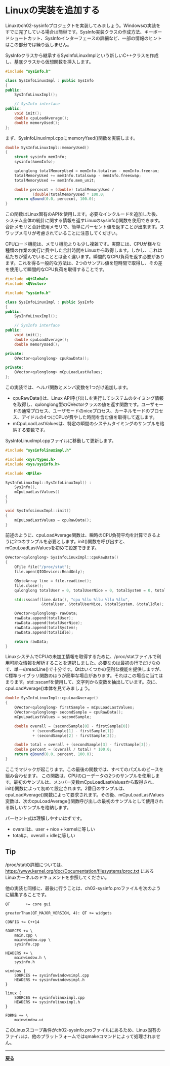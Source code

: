 # Linuxの実装を追加する

Linuxのch02-sysinfoプロジェクトを実装してみましょう。Windowsの実装をすでに完了している場合は簡単です。SysInfo実装クラスの作成方法、キーボードショートカット、SysInfoインターフェースの詳細など、一部の情報のヒントはこの部分では繰り返しません。

SysInfoクラスから継承するSysInfoLinuxImplという新しいC++クラスを作成し、基底クラスから仮想関数を挿入します。

```C++
#include "sysinfo.h"

class SysInfoLinuxImpl : public SysInfo
{
public:
    SysInfoLinuxImpl();

    // SysInfo interface
public:
    void init();
    double cpuLoadAverage();
    double memoryUsed();
};
```

まず、SysInfoLinuxImpl.cppにmemoryYsed()関数を実装します。

```C++
double SysInfoLinuxImpl::memoryUsed()
{
    struct sysinfo memInfo;
    sysinfo(&memInfo);

    qulonglong totalMemoryUsed = memInfo.totalram - memInfo.freeram;
    totalMemoryUsed += memInfo.totalswap - memInfo.freeswap;
    totalMemoryUsed += memInfo.mem_unit;

    double percecnt = (double) totalMemoryUsed /
            (double)totalMemoryUsed * 100.0;
    return qBound(0.0, percecnt, 100.0);
}
```

この関数はLinux固有のAPIを使用します。必要なインクルードを追加した後、システム全体の統計に関する情報を返すLinuxのsysinfo()関数を使用できます。合計メモリと合計使用メモリで、簡単にパーセント値を返すことが出来ます。スワップメモリが考慮されていることに注意してください。

CPUロード機能は、メモリ機能よりも少し複雑です。実際には、CPUが様々な種類の作業の実行に費やした合計時間をLinuxから取得します。しかし、これは私たちが望んでいることとは全く違います。瞬間的なCPU負荷を返す必要があります。これを得る一般的な方法は、2つのサンプル値を短時間で取得し、その差を使用して瞬間的なCPU負荷を取得することです。

```C++
#include <QtGlobal>
#include <QVector>

#include "sysinfo.h"

class SysInfoLinuxImpl : public SysInfo
{
public:
    SysInfoLinuxImpl();

    // SysInfo interface
public:
    void init();
    double cpuLoadAverage();
    double memoryUsed();

private:
    QVector<qulonglong> cpuRawData();

private:
    QVector<qulonglong> mCpuLoadLastValues;
};
```

この実装では、ヘルパ関数とメンバ変数を1つだけ追加します。

* cpuRawData()は、Linux API呼び出しを実行してシステムのタイミング情報を取得し、qulonglong型のQVectorクラスの値を返す関数です。ユーザモードの通常プロセス、ユーザモードのniceプロセス、カーネルモードのプロセス、アイドルの4つにCPUが費やした時間を含む値を取得して返します。
* mCpuLoadLastValuesは、特定の瞬間のシステムタイミングのサンプルを格納する変数です。

SysInfoLinuxImpl.cppファイルに移動して更新します。

```C++
#include "sysinfolinuximpl.h"

#include <sys/types.h>
#include <sys/sysinfo.h>

#include <QFile>

SysInfoLinuxImpl::SysInfoLinuxImpl() :
    SysInfo(),
    mCpuLoadLastValues()
{
}

void SysInfoLinuxImpl::init()
{
    mCpuLoadLastValues = cpuRawData();
}
```

前述のように、cpuLoadAverage関数は、瞬時のCPU負荷平均を計算できるように2つのサンプルを必要とします。init()関数を呼び出すと、mCpuLoadLastValuesを初めて設定できます。

```C++
QVector<qulonglong> SysInfoLinuxImpl::cpuRawData()
{
    QFile file("/proc/stat");
    file.open(QIODevice::ReadOnly);

    QByteArray line = file.readLine();
    file.close();
    qulonglong totalUser = 0, totalUserNice = 0, totalSystem = 0, totalIdle = 0;

    std::sscanf(line.data(), "cpu %llu %llu %llu %llu",
                &totalUser, &totalUserNice, &totalSystem, &totalIdle);

    QVector<qulonglong> rawData;
    rawData.append(totalUser);
    rawData.append(totalUserNice);
    rawData.append(totalSystem);
    rawData.append(totalIdle);

    return rawData;
}
```

LinuxシステムでCPUの未加工情報を取得するために、/proc/statファイルで利用可能な情報を解析することを選択しました。必要なのは最初の行でだけなので、単一のreadLine()で十分です。Qtはいくつかの便利な機能を提供しますが、C標準ライブラリ関数のほうが簡単な場合があります。それはこの場合に当てはまります。std::sscanfを使用して、文字列から変数を抽出しています。次に、cpuLoadAverage()本体を見てみましょう。

```C++
double SysInfoLinuxImpl::cpuLoadAverage()
{
    QVector<qulonglong> firstSample = mCpuLoadLastValues;
    QVector<qulonglong> secondSample = cpuRawData();
    mCpuLoadLastValues = secondSample;

    double overall = (secondSample[0] - firstSample[0])
            + (secondSample[1] - firstSample[1])
            + (secondSample[2] - firstSample[2]);

    double total = overall + (secondSample[3] - firstSample[3]);
    double percent = (overall / total) * 100.0;
    return qBound(0.0, percent, 100.0);
}
```

ここでマジックが起こります。この最後の関数では、すべてのパズルのピースを組み合わせます。
この関数は、CPUのローデータの2つのサンプルを使用します。最初のサンプルは、メンバー変数mCpuLoadLastValuesから取得され、init()関数によって初めて設定されます。2番目のサンプルは、cpuLoadAverage()関数によって要求されます。その後、mCpuLoadLastValues変数は、次のcpuLoadAverage()関数呼び出しの最初のサンプルとして使用される新しいサンプルを格納します。

パーセント式は理解しやすいはずです。

* ovarallは、user + nice + kernelに等しい
* totalは、overall + idleに等しい

## Tip

/proc/statの詳細については、<https://www.kernel.org/doc/Documentation/filesystems/proc.txt> にあるLinuxカーネルのドキュメントを参照してください。

他の実装と同様に、最後に行うことは、ch02-sysinfo.proファイルを次のように編集することです。

```QMake
QT       += core gui

greaterThan(QT_MAJOR_VERSION, 4): QT += widgets

CONFIG += C++14

SOURCES += \
    main.cpp \
    mainwindow.cpp \
    sysinfo.cpp

HEADERS += \
    mainwindow.h \
    sysinfo.h

windows {
    SOURCES += sysinfowindowsimpl.cpp
    HEADERS += sysinfowindowsimpl.h
}

linux {
    SOURCES += sysinfolinuximpl.cpp
    HEADERS += sysinfolinuximpl.h
}

FORMS += \
    mainwindow.ui
```

このLinuxスコープ条件がch02-sysinfo.proファイルにあるため、Linux固有のファイルは、他のプラットフォームではqmakeコマンドによって処理されません。

***
**[戻る](../index.html)**
